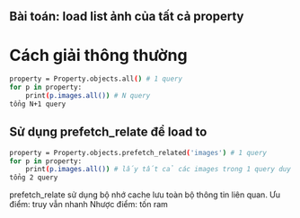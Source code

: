 ## Bài toán: load list ảnh của tất cả property

# Cách giải thông thường
```bash
property = Property.objects.all() # 1 query
for p in property:
    print(p.images.all()) # N query
tổng N+1 query
```


## Sử dụng prefetch_relate để load to

```bash
property = Property.objects.prefetch_related('images') # 1 query
for p in property:
    print(p.images.all()) # lấy tất cả các images trong 1 query duy nhất
tổng 2 query
```

prefetch_relate sử dụng bộ nhớ cache lưu toàn bộ thông tin liên quan.
Ưu điểm: truy vẫn nhanh
Nhược điểm: tốn ram